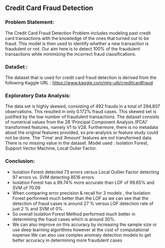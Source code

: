 ## Credit Card Fraud Detection
### Problem Statement:
The Credit Card Fraud Detection Problem includes modeling past credit card transactions with the knowledge of the ones that turned out to be fraud. This model is then used to identify whether a new transaction is fraudulent or not. Our aim here is to detect 100% of the fraudulent transactions while minimizing the incorrect fraud classifications.

### DataSet :
The dataset that is used for credit card fraud detection is derived from the following Kaggle URL :
https://www.kaggle.com/mlg-ulb/creditcardfraud

### Exploratory Data Analysis:
The data set is highly skewed, consisting of 492 frauds in a total of 284,807 observations. This resulted in only 0.172% fraud cases. This skewed set is justified by the low number of fraudulent transactions.
The dataset consists of numerical values from the 28 ‘Principal Component Analysis (PCA)’ transformed features, namely V1 to V28. Furthermore, there is no metadata about the original features provided, so pre-analysis or feature study could not be done.
The ‘Time’ and ‘Amount’ features are not transformed data.
There is no missing value in the dataset.
Model used : Isolation Forest, Support Vector Machine, Local Oulier Factor.

### Conclusion:

* Isolation Forest detected 73 errors versus Local Outlier Factor detecting 97 errors vs. SVM detecting 8516 errors
* Isolation Forest has a 99.74% more accurate than LOF of 99.65% and SVM of 70.09
* When comparing error precision & recall for 3 models , the Isolation Forest performed much better than the LOF as we can see that the detection of fraud cases is around 27 % versus LOF detection rate of just 2 % and SVM of 0%.
* So overall Isolation Forest Method performed much better in determining the fraud cases which is around 30%.
* We can also improve on this accuracy by increasing the sample size or use deep learning algorithms however at the cost of computational expense.We can also use complex anomaly detection models to get better accuracy in determining more fraudulent cases
